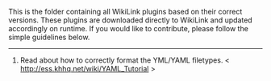 This is the folder containing all WikiLink plugins based on their correct versions. These plugins are downloaded directly to WikiLink and updated accordingly on runtime. If you would like to contribute, please follow the simple guidelines below. 

---
1. Read about how to correctly format the YML/YAML filetypes. < http://ess.khhq.net/wiki/YAML_Tutorial >
